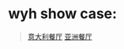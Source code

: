 # wyh show case:

> [意大利餐厅](https://zh.wix.com/website-template/view/html/2281?siteId=b7860ec9-7396-46f2-91db-ed5c6a6ae638&metaSiteId=3351a710-eb86-4a46-bd3f-20fd7e9ccb9c&originUrl=https%3A%2F%2Fzh.wix.com%2Fwebsite%2Ftemplates%2Fhtml%2Frestaurants-food&tpClick=view_button)
> [亚洲餐厅](https://zh.wix.com/website-template/view/html/2794?siteId=f0ae1d51-4f80-40e0-8e7b-e21296eada9f&metaSiteId=d8d6fcbf-51d5-41b2-b93a-7296a26e5bc9&originUrl=https%3A%2F%2Fzh.wix.com%2Fwebsite%2Ftemplates%2Fhtml%2Frestaurants-food&tpClick=view_button)
